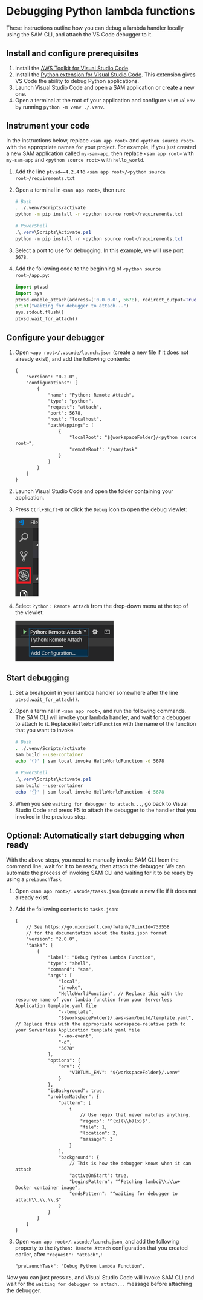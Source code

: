 # Debugging Python lambda functions

These instructions outline how you can debug a lambda handler locally using the SAM CLI, and attach the VS Code debugger to it.

## Install and configure prerequisites

1. Install the [AWS Toolkit for Visual Studio Code](https://github.com/aws/aws-toolkit-vscode#getting-started).
2. Install the [Python extension for Visual Studio Code](https://marketplace.visualstudio.com/items?itemName=ms-python.python). This extension gives VS Code the ability to debug Python applications.
3. Launch Visual Studio Code and open a SAM application or create a new one. <!-- TODO: Link to separate doc with instructions. -->
4. Open a terminal at the root of your application and configure `virtualenv` by running `python -m venv ./.venv`.

## Instrument your code

In the instructions below, replace `<sam app root>` and `<python source root>` with the appropriate names for your project. For example, if you just created a new SAM application called `my-sam-app`, then replace `<sam app root>` with `my-sam-app` and `<python source root>` with `hello_world`.

1. Add the line `ptvsd==4.2.4` to `<sam app root>/<python source root>/requirements.txt`
2. Open a terminal in `<sam app root>`, then run:

    ```bash
    # Bash
    . ./.venv/Scripts/activate
    python -m pip install -r <python source root>/requirements.txt
    ```

    ```powershell
    # PowerShell
    .\.venv\Scripts\Activate.ps1
    python -m pip install -r <python source root>/requirements.txt
    ```

3. Select a port to use for debugging. In this example, we will use port `5678`.
4. Add the following code to the beginning of `<python source root>/app.py`:

    ```python
    import ptvsd
    import sys
    ptvsd.enable_attach(address=('0.0.0.0', 5678), redirect_output=True)
    print("waiting for debugger to attach...")
    sys.stdout.flush()
    ptvsd.wait_for_attach()
    ```

## Configure your debugger

1. Open `<app root>/.vscode/launch.json` (create a new file if it does not already exist), and add the following contents:

    ```jsonc
    {
        "version": "0.2.0",
        "configurations": [
            {
                "name": "Python: Remote Attach",
                "type": "python",
                "request": "attach",
                "port": 5678,
                "host": "localhost",
                "pathMappings": [
                    {
                        "localRoot": "${workspaceFolder}/<python source root>",
                        "remoteRoot": "/var/task"
                    }
                ]
            }
        ]
    }
    ```

2. Launch Visual Studio Code and open the folder containing your application.
3. Press `Ctrl+Shift+D` or click the `Debug` icon to open the debug viewlet:

    ![Debug Icon](./images/view_debug.png)

4. Select `Python: Remote Attach` from the drop-down menu at the top of the viewlet:

    ![Launch Configuration](./images/select_launch_config.png)

## Start debugging

1. Set a breakpoint in your lambda handler somewhere after the line `ptvsd.wait_for_attach()`.
2. Open a terminal in `<sam app root>`, and run the following commands. The SAM CLI will invoke your lambda handler, and wait for a debugger to attach to it. Replace `HelloWorldFunction` with the name of the function that you want to invoke.

    ```bash
    # Bash
    . ./.venv/Scripts/activate
    sam build --use-container
    echo '{}' | sam local invoke HelloWorldFunction -d 5678
    ```

    ```powershell
    # PowerShell
    .\.venv\Scripts\Activate.ps1
    sam build --use-container
    echo '{}' | sam local invoke HelloWorldFunction -d 5678
    ```

3. When you see `waiting for debugger to attach...`, go back to Visual Studio Code and press F5 to attach the debugger to the handler that you invoked in the previous step.

## Optional: Automatically start debugging when ready

With the above steps, you need to manually invoke SAM CLI from the command line, wait for it to be ready, then attach the debugger. We can automate the process of invoking SAM CLI and waiting for it to be ready by using a `preLaunchTask`.

1. Open `<sam app root>/.vscode/tasks.json` (create a new file if it does not already exist).
2. Add the following contents to `tasks.json`:

    ```jsonc
    {
        // See https://go.microsoft.com/fwlink/?LinkId=733558
        // for the documentation about the tasks.json format
        "version": "2.0.0",
        "tasks": [
            {
                "label": "Debug Python Lambda Function",
                "type": "shell",
                "command": "sam",
                "args": [
                    "local",
                    "invoke",
                    "HelloWorldFunction", // Replace this with the resource name of your lambda function from your Serverless Application template.yaml file
                    "--template",
                    "${workspaceFolder}/.aws-sam/build/template.yaml", // Replace this with the appropriate workspace-relative path to your Serverless Application template.yaml file
                    "--no-event",
                    "-d",
                    "5678"
                ],
                "options": {
                    "env": {
                        "VIRTUAL_ENV": "${workspaceFolder}/.venv"
                    }
                },
                "isBackground": true,
                "problemMatcher": {
                    "pattern": [
                        {
                            // Use regex that never matches anything.
                            "regexp": "^(x)(\\b)(x)$",
                            "file": 1,
                            "location": 2,
                            "message": 3
                        }
                    ],
                    "background": {
                        // This is how the debugger knows when it can attach
                        "activeOnStart": true,
                        "beginsPattern": "^Fetching lambci\\.\\w+ Docker container image",
                        "endsPattern": "^waiting for debugger to attach\\.\\.\\.$"
                    }
                }
            }
        ]
    }
    ```

3. Open `<sam app root>/.vscode/launch.json`, and add the following property to the `Python: Remote Attach` configuration that you created earlier, after `"request": "attach",`:

    ```jsonc
    "preLaunchTask": "Debug Python Lambda Function",
    ```

Now you can just press `F5`, and Visual Studio Code will invoke SAM CLI and wait for the `waiting for debugger to attach...` message before attaching the debugger.
